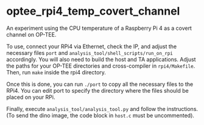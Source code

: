 # optee_rpi4_temp_covert_channel

An experiment using the CPU temperature of a Raspberry Pi 4 as a covert channel on OP-TEE.

To use, connect your RPi4 via Ethernet, check the IP, and adjust the necessary files `port` and `analysis_tool/shell_scripts/run_on_rpi` accordingly. You will also need to build the host and TA applications. Adjust the paths for your OP-TEE directories and cross-compiler in `rpi4/Makefile`. Then, run `make` inside the rpi4 directory.

Once this is done, you can run `./port` to copy all the necessary files to the RPi4. You can edit port to specify the directory where the files should be placed on your RPi.

Finally, execute `analysis_tool/analysis_tool.py` and follow the instructions. (To send the dino image, the code block in `host.c` must be uncommented).
